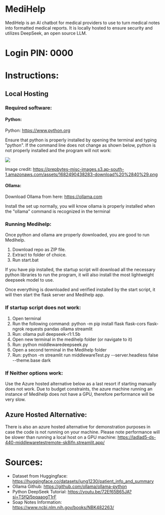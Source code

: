 # MediHelp
MediHelp is an AI chatbot for medical providers to use to turn medical notes into formatted medical reports. It is locally hosted to ensure security and utilizes DeepSeek, an open source LLM.

# Login PIN: 0000

# Instructions:

## Local Hosting

### Required software:

#### Python:

Python: https://www.python.org

Ensure that python is properly installed by opening the terminal and typing "python". If the command line does not change as shown below, python is not properly installed and the program will not work:

![](https://prepbytes-misc-images.s3.ap-south-1.amazonaws.com/assets/1682490438283-download%20%2840%29.png)

Image credit: https://prepbytes-misc-images.s3.ap-south-1.amazonaws.com/assets/1682490438283-download%20%2840%29.png

#### Ollama:

Download Ollama from here: https://ollama.com

Install the set up normally, you will know ollama is properly installed when the "ollama" command is recognized in the terminal

### Running Medihelp:

Once python and ollama are properly downloaded, you are good to run Medihelp.

1. Download repo as ZIP file.
2. Extract to folder of choice.
3. Run start.bat

If you have pip installed, the startup script will download all the necessary python libraries to run the program, it will also install the most lightweight deepseek model to use.

Once everything is downloaded and verified installed by the start script, it will then start the flask server and Medihelp app.

### If startup script does not work:

1. Open terminal
2. Run the following command: python -m pip install flask flask-cors flask-ngrok requests pandas ollama streamlit
3. Run: ollama pull deepseek-r1:1.5b
4. Open new terminal in the medihelp folder (or navigate to it)
5. Run: python middlewaredeepseek.py
6. Open a second terminal in the Medihelp folder
7. Run: python -m streamlit run middlewareTest.py --server.headless false --theme.base dark

### If Neither options work:

Use the Azure hosted alternative below as a last resort if starting manually does not work. Due to budget constraints, the azure machine running an instance of Medihelp does not have a GPU, therefore performance will be very slow.

## Azure Hosted Alternative:
There is also an azure hosted alternative for demonstration purposes in case the code is not running on your machine. Please note performance will be slower than running a local host on a GPU machine:
https://ladlad5-ds-440-middlewaretestremote-sk8ifn.streamlit.app/






# Sources: 
* Dataset from Huggingface: https://huggingface.co/datasets/jung1230/patient_info_and_summary
* Ollama Github: https://github.com/ollama/ollama-python
* Python DeepSeek Tutorial: https://youtu.be/72Ef65B65JA?si=TSfQj5pqaaogT1rF
* Soap Notes Information: https://www.ncbi.nlm.nih.gov/books/NBK482263/

